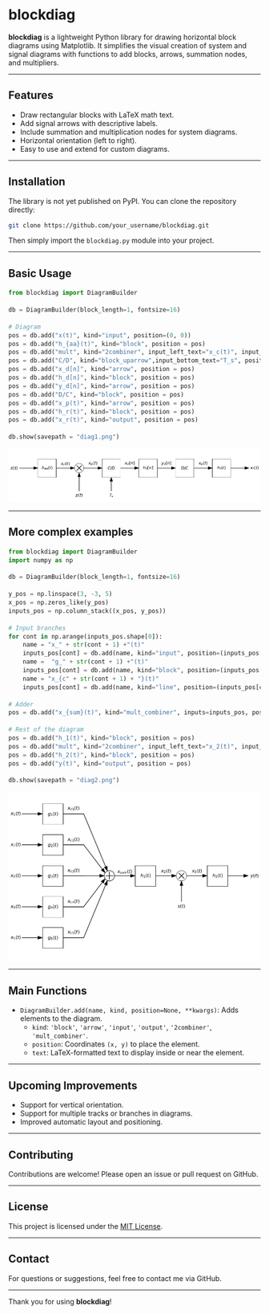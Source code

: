 
# blockdiag

**blockdiag** is a lightweight Python library for drawing horizontal block diagrams using Matplotlib. It simplifies the visual creation of system and signal diagrams with functions to add blocks, arrows, summation nodes, and multipliers.

---

## Features

- Draw rectangular blocks with LaTeX math text.
- Add signal arrows with descriptive labels.
- Include summation and multiplication nodes for system diagrams.
- Horizontal orientation (left to right).
- Easy to use and extend for custom diagrams.

---

## Installation

The library is not yet published on PyPI. You can clone the repository directly:

```bash
git clone https://github.com/your_username/blockdiag.git
```

Then simply import the `blockdiag.py` module into your project.

---

## Basic Usage

```python
from blockdiag import DiagramBuilder

db = DiagramBuilder(block_length=1, fontsize=16)

# Diagram
pos = db.add("x(t)", kind="input", position=(0, 0))
pos = db.add("h_{aa}(t)", kind="block", position = pos)
pos = db.add("mult", kind="2combiner", input_left_text="x_c(t)", input_bottom_text="p(t)", output_text="x_p(t)", operation='mult', position = pos)
pos = db.add("C/D", kind="block_uparrow",input_bottom_text="T_s", position = pos)
pos = db.add("x_d[n]", kind="arrow", position = pos)
pos = db.add("h_d[n]", kind="block", position = pos)
pos = db.add("y_d[n]", kind="arrow", position = pos)
pos = db.add("D/C", kind="block", position = pos)
pos = db.add("x_p(t)", kind="arrow", position = pos)
pos = db.add("h_r(t)", kind="block", position = pos)
pos = db.add("x_r(t)", kind="output", position = pos)

db.show(savepath = "diag1.png")
```

![Block Diagram](diag1.png)

---

## More complex examples

```python
from blockdiag import DiagramBuilder
import numpy as np

db = DiagramBuilder(block_length=1, fontsize=16)

y_pos = np.linspace(3, -3, 5)
x_pos = np.zeros_like(y_pos)
inputs_pos = np.column_stack((x_pos, y_pos))

# Input branches
for cont in np.arange(inputs_pos.shape[0]):
    name = "x_" + str(cont + 1) +"(t)"
    inputs_pos[cont] = db.add(name, kind="input", position=(inputs_pos[cont]))
    name =  "g_" + str(cont + 1) +"(t)"
    inputs_pos[cont] = db.add(name, kind="block", position=(inputs_pos[cont]))
    name = "x_{c" + str(cont + 1) + "}(t)"
    inputs_pos[cont] = db.add(name, kind="line", position=(inputs_pos[cont]))

# Adder
pos = db.add("x_{sum}(t)", kind="mult_combiner", inputs=inputs_pos, position="auto", operation='sum')

# Rest of the diagram
pos = db.add("h_1(t)", kind="block", position = pos)
pos = db.add("mult", kind="2combiner", input_left_text="x_2(t)", input_bottom_text="s(t)", output_text="x_3(t)", operation='mult', position = pos)
pos = db.add("h_2(t)", kind="block", position = pos)
pos = db.add("y(t)", kind="output", position = pos)

db.show(savepath = "diag2.png")
```

![Block Diagram](diag2.png)

---

## Main Functions

- `DiagramBuilder.add(name, kind, position=None, **kwargs)`: Adds elements to the diagram.
  - `kind`: `'block'`, `'arrow'`, `'input'`, `'output'`, `'2combiner'`, `'mult_combiner'`.
  - `position`: Coordinates `(x, y)` to place the element.
  - `text`: LaTeX-formatted text to display inside or near the element.

---

## Upcoming Improvements

- Support for vertical orientation.
- Support for multiple tracks or branches in diagrams.
- Improved automatic layout and positioning.

---

## Contributing

Contributions are welcome! Please open an issue or pull request on GitHub.

---

## License


This project is licensed under the [MIT License](LICENSE).


---

## Contact

For questions or suggestions, feel free to contact me via GitHub.

---

Thank you for using **blockdiag**!
